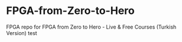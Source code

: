 # FPGA-from-Zero-to-Hero
FPGA repo for FPGA from Zero to Hero - Live &amp; Free Courses (Turkish Version)
test